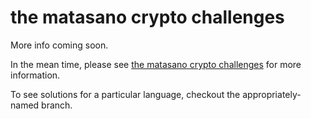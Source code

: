 the matasano crypto challenges
==============================

More info coming soon.

In the mean time, please see [the matasano crypto challenges](http://cryptopals.com/) for more information.

To see solutions for a particular language, checkout the appropriately-named branch.
